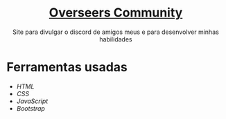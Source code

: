 <h1 align="center">
    <a href="https://overseers.netlify.app/#" target="__blank">Overseers Community</a>
</h1>
<p align="center">Site para divulgar o discord de amigos meus e para desenvolver minhas habilidades</p>
<h1>Ferramentas usadas</h1>
<ul>
<li><i class="uil uil-html5">HTML</i></li>
<li><i class="uil uil-css3-simple">CSS</i></li>
<li><i class="uil uil-java-script">JavaScript</i></li>
<li><i class="uil uil-bootstrap-fill">Bootstrap</i></li>
</ul>
